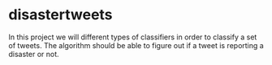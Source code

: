 # disastertweets
In this project we will different types of classifiers in order to  classify a set of tweets. The algorithm should be able to figure out if a tweet is reporting a disaster or not. 

